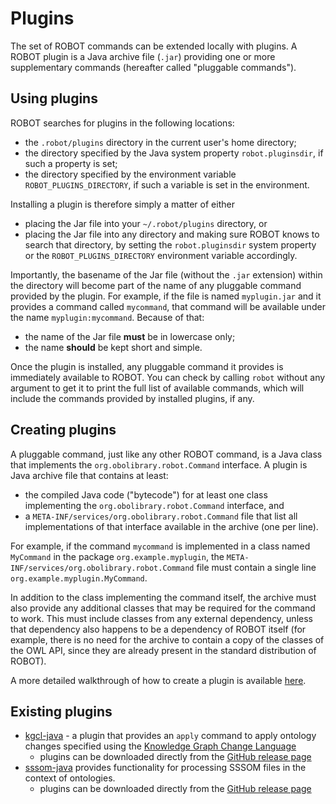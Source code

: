 # Plugins

The set of ROBOT commands can be extended locally with plugins. A ROBOT plugin is a Java archive file (`.jar`) providing one or more supplementary commands (hereafter called "pluggable commands").

## Using plugins

ROBOT searches for plugins in the following locations:

* the `.robot/plugins` directory in the current user's home directory;
* the directory specified by the Java system property `robot.pluginsdir`, if such a property is set;
* the directory specified by the environment variable `ROBOT_PLUGINS_DIRECTORY`, if such a variable is set in the environment.

Installing a plugin is therefore simply a matter of either

* placing the Jar file into your `~/.robot/plugins` directory, or
* placing the Jar file into any directory and making sure ROBOT knows to search that directory, by setting the `robot.pluginsdir` system property or the `ROBOT_PLUGINS_DIRECTORY` environment variable accordingly.

Importantly, the basename of the Jar file (without the `.jar` extension) within the directory will become part of the name of any pluggable command provided by the plugin. For example, if the file is named `myplugin.jar` and it provides a command called `mycommand`, that command will be available under the name `myplugin:mycommand`. Because of that:

* the name of the Jar file **must** be in lowercase only;
* the name **should** be kept short and simple.

Once the plugin is installed, any pluggable command it provides is immediately available to ROBOT. You can check by calling `robot` without any argument to get it to print the full list of available commands, which will include the commands provided by installed plugins, if any.

## Creating plugins

A pluggable command, just like any other ROBOT command, is a Java class that implements the `org.obolibrary.robot.Command` interface. A plugin is Java archive file that contains at least:

* the compiled Java code ("bytecode") for at least one class implementing the `org.obolibrary.robot.Command` interface, and
* a `META-INF/services/org.obolibrary.robot.Command` file that list all implementations of that interface available in the archive (one per line).

For example, if the command `mycommand` is implemented in a class named `MyCommand` in the package `org.example.myplugin`, the `META-INF/services/org.obolibrary.robot.Command` file must contain a single line `org.example.myplugin.MyCommand`.

In addition to the class implementing the command itself, the archive must also provide any additional classes that may be required for the command to work. This must include classes from any external dependency, unless that dependency also happens to be a dependency of ROBOT itself (for example, there is no need for the archive to contain a copy of the classes of the OWL API, since they are already present in the standard distribution of ROBOT).

A more detailed walkthrough of how to create a plugin is available [here](https://incenp.org/notes/2023/writing-robot-plugins.html).

## Existing plugins

 * [kgcl-java](https://github.com/gouttegd/kgcl-java) - a plugin that provides an `apply` command to apply ontology changes specified using the [Knowledge Graph Change Language](https://w3id.org/kgcl/)
    * plugins can be downloaded directly from the [GitHub release page](https://github.com/gouttegd/kgcl-java/releases)
 * [sssom-java](https://incenp.org/dvlpt/sssom-java/) provides functionality for processing SSSOM files in the context of ontologies.
    * plugins can be downloaded directly from the [GitHub release page](https://github.com/gouttegd/sssom-java/releases)

